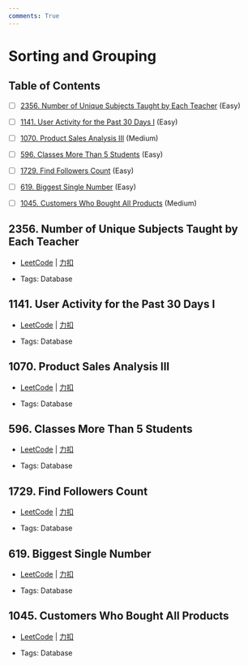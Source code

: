 ```yaml
---
comments: True
---
```


# Sorting and Grouping

## Table of Contents

- [ ] [2356. Number of Unique Subjects Taught by Each Teacher](#2356-number-of-unique-subjects-taught-by-each-teacher) (Easy)
- [ ] [1141. User Activity for the Past 30 Days I](#1141-user-activity-for-the-past-30-days-i) (Easy)
- [ ] [1070. Product Sales Analysis III](#1070-product-sales-analysis-iii) (Medium)
- [ ] [596. Classes More Than 5 Students](#596-classes-more-than-5-students) (Easy)
- [ ] [1729. Find Followers Count](#1729-find-followers-count) (Easy)
- [ ] [619. Biggest Single Number](#619-biggest-single-number) (Easy)
- [ ] [1045. Customers Who Bought All Products](#1045-customers-who-bought-all-products) (Medium)


## 2356. Number of Unique Subjects Taught by Each Teacher

-    [LeetCode](https://leetcode.com/problems/number-of-unique-subjects-taught-by-each-teacher/) | [力扣](https://leetcode.cn/problems/number-of-unique-subjects-taught-by-each-teacher/)

-   Tags: Database



## 1141. User Activity for the Past 30 Days I

-    [LeetCode](https://leetcode.com/problems/user-activity-for-the-past-30-days-i/) | [力扣](https://leetcode.cn/problems/user-activity-for-the-past-30-days-i/)

-   Tags: Database



## 1070. Product Sales Analysis III

-    [LeetCode](https://leetcode.com/problems/product-sales-analysis-iii/) | [力扣](https://leetcode.cn/problems/product-sales-analysis-iii/)

-   Tags: Database



## 596. Classes More Than 5 Students

-    [LeetCode](https://leetcode.com/problems/classes-more-than-5-students/) | [力扣](https://leetcode.cn/problems/classes-more-than-5-students/)

-   Tags: Database



## 1729. Find Followers Count

-    [LeetCode](https://leetcode.com/problems/find-followers-count/) | [力扣](https://leetcode.cn/problems/find-followers-count/)

-   Tags: Database



## 619. Biggest Single Number

-    [LeetCode](https://leetcode.com/problems/biggest-single-number/) | [力扣](https://leetcode.cn/problems/biggest-single-number/)

-   Tags: Database



## 1045. Customers Who Bought All Products

-    [LeetCode](https://leetcode.com/problems/customers-who-bought-all-products/) | [力扣](https://leetcode.cn/problems/customers-who-bought-all-products/)

-   Tags: Database



